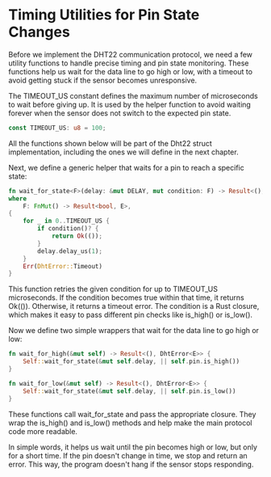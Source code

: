 # Timing Utilities for Pin State Changes

Before we implement the DHT22 communication protocol, we need a few utility functions to handle precise timing and pin state monitoring. These functions help us wait for the data line to go high or low, with a timeout to avoid getting stuck if the sensor becomes unresponsive.

The TIMEOUT_US constant defines the maximum number of microseconds to wait before giving up. It is used by the helper function to avoid waiting forever when the sensor does not switch to the expected pin state.

```rust
const TIMEOUT_US: u8 = 100;
```

All the functions shown below will be part of the Dht22 struct implementation, including the ones we will define in the next chapter.

Next, we define a generic helper that waits for a pin to reach a specific state:

```rust
fn wait_for_state<F>(delay: &mut DELAY, mut condition: F) -> Result<(), DhtError<E>>
where
    F: FnMut() -> Result<bool, E>,
{
    for _ in 0..TIMEOUT_US {
        if condition()? {
            return Ok(());
        }
        delay.delay_us(1);
    }
    Err(DhtError::Timeout)
}
```
This function retries the given condition for up to TIMEOUT_US microseconds. If the condition becomes true within that time, it returns Ok(()). Otherwise, it returns a timeout error. The condition is a Rust closure, which makes it easy to pass different pin checks like is_high() or is_low().

Now we define two simple wrappers that wait for the data line to go high or low:

```rust
fn wait_for_high(&mut self) -> Result<(), DhtError<E>> {
    Self::wait_for_state(&mut self.delay, || self.pin.is_high())
}
```

```rust
fn wait_for_low(&mut self) -> Result<(), DhtError<E>> {
    Self::wait_for_state(&mut self.delay, || self.pin.is_low())
}
```

These functions call wait_for_state and pass the appropriate closure. They wrap the is_high() and is_low() methods and help make the main protocol code more readable.

In simple words, it helps us wait until the pin becomes high or low, but only for a short time. If the pin doesn't change in time, we stop and return an error. This way, the program doesn't hang if the sensor stops responding.
